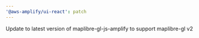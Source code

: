 ```yaml
---
'@aws-amplify/ui-react': patch
---
```


Update to latest version of maplibre-gl-js-amplify to support maplibre-gl v2
